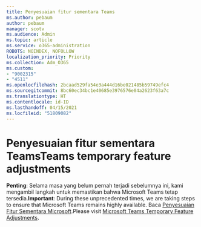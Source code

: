 ```yaml
---
title: Penyesuaian fitur sementara Teams
ms.author: pebaum
author: pebaum
manager: scotv
ms.audience: Admin
ms.topic: article
ms.service: o365-administration
ROBOTS: NOINDEX, NOFOLLOW
localization_priority: Priority
ms.collection: Adm_O365
ms.custom:
- "9002315"
- "4511"
ms.openlocfilehash: 2bcaad529fa54e3a444d16be021485b59749efc4
ms.sourcegitcommit: 8bc60ec34bc1e40685e3976576e04a2623f63a7c
ms.translationtype: HT
ms.contentlocale: id-ID
ms.lasthandoff: 04/15/2021
ms.locfileid: "51809082"
---
```

# <a name="teams-temporary-feature-adjustments"></a><span data-ttu-id="5aebc-102">Penyesuaian fitur sementara Teams</span><span class="sxs-lookup"><span data-stu-id="5aebc-102">Teams temporary feature adjustments</span></span>

<span data-ttu-id="5aebc-103">**Penting**: Selama masa yang belum pernah terjadi sebelumnya ini, kami mengambil langkah untuk memastikan bahwa Microsoft Teams tetap tersedia.</span><span class="sxs-lookup"><span data-stu-id="5aebc-103">**Important**: During these unprecedented times, we are taking steps to ensure that Microsoft Teams remains highly available.</span></span> <span data-ttu-id="5aebc-104">Baca [Penyesuaian Fitur Sementara Microsoft](https://admin.microsoft.com/Adminportal/Home?source=applauncher#MessageCenter?id=MC206581).</span><span class="sxs-lookup"><span data-stu-id="5aebc-104">Please visit [Microsoft Teams Temporary Feature Adjustments](https://admin.microsoft.com/Adminportal/Home?source=applauncher#MessageCenter?id=MC206581).</span></span>
